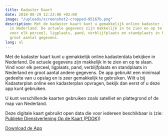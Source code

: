 ```yaml
---
title: Kadaster Kaart
date: 2018-08-29 12:23:00 +02:00
image: "/uploads/screenshot2-cropped-95167b.png"
description: Met de kadaster kaart kunt u gemakkelijk online kadaster informatie bekijken
  in Nederland. De actuele gegevens zijn makkelijk in te zien en op te slaan. Vind
  voor elk perceel, ligplaats, pand, verblijfplaats en standplaats in Nederland en
  groot aantal gegevens.
lang: nl
---
```


Met de kadaster kaart kunt u gemakkelijk online kadasterdata bekijken in Nederland. De actuele gegevens zijn makkelijk in te zien en op te slaan. Vind voor elk perceel, ligplaats, pand, verblijfplaats en standplaats in Nederland en groot aantal andere gegevens. De app gebruikt een minimaal gedeelte van u opslag en is zeer gemakkelijk te gebruiken. Wilt u bij Kadasterplan online een kadasterplan opvragen, bekijk dan eerst of u deze app kunt gebruiken.

U kunt verschillende kaarten gebruiken zoals satelliet en plattegrond of de map van Nederland.

Deze digitale kaart gebruikt open data die voor iedereen beschikbaar is (zie: [Publieke Dienstverlening Op de Kaart (PDOK)](https://www.pdok.nl/))

<a class="button" href="https://play.google.com/store/apps/details?id=com.EchoSierraStudio.Kadaster_Kaart">Download de App</a>